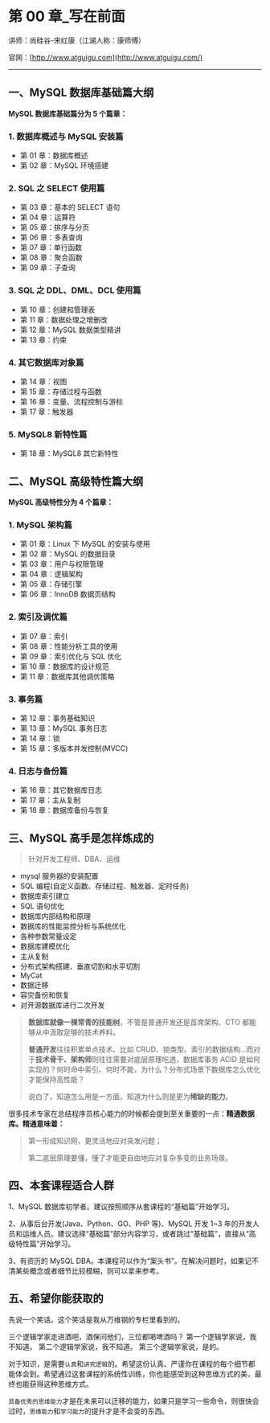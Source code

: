 # 第 00 章\_写在前面

讲师：尚硅谷-宋红康（江湖人称：康师傅）

官网：[http://www.atguigu.com](http://www.atguigu.com/)

---

## 一、MySQL 数据库基础篇大纲

**MySQL 数据库基础篇分为 5 个篇章：**

### **1. 数据库概述与 MySQL 安装篇**

- 第 01 章：数据库概述
- 第 02 章：MySQL 环境搭建

### **2. SQL 之 SELECT 使用篇**

- 第 03 章：基本的 SELECT 语句
- 第 04 章：运算符
- 第 05 章：排序与分页
- 第 06 章：多表查询
- 第 07 章：单行函数
- 第 08 章：聚合函数
- 第 09 章：子查询

### **3. SQL 之 DDL、DML、DCL 使用篇**

- 第 10 章：创建和管理表
- 第 11 章：数据处理之增删改
- 第 12 章：MySQL 数据类型精讲
- 第 13 章：约束

### **4. 其它数据库对象篇**

- 第 14 章：视图
- 第 15 章：存储过程与函数
- 第 16 章：变量、流程控制与游标
- 第 17 章：触发器

### **5. MySQL8 新特性篇**

- 第 18 章：MySQL8 其它新特性

## 二、MySQL 高级特性篇大纲

**MySQL 高级特性分为 4 个篇章：**

### **1. MySQL 架构篇**

- 第 01 章：Linux 下 MySQL 的安装与使用
- 第 02 章：MySQL 的数据目录
- 第 03 章：用户与权限管理
- 第 04 章：逻辑架构
- 第 05 章：存储引擎
- 第 06 章：InnoDB 数据页结构

### **2. 索引及调优篇**

- 第 07 章：索引
- 第 08 章：性能分析工具的使用
- 第 09 章：索引优化与 SQL 优化
- 第 10 章：数据库的设计规范
- 第 11 章：数据库其他调优策略

### **3. 事务篇**

- 第 12 章：事务基础知识
- 第 13 章：MySQL 事务日志
- 第 14 章：锁
- 第 15 章：多版本并发控制(MVCC)

### **4. 日志与备份篇**

- 第 16 章：其它数据库日志
- 第 17 章：主从复制
- 第 18 章：数据库备份与恢复

## 三、MySQL 高手是怎样炼成的

> 针对开发工程师、DBA、运维

- mysql 服务器的安装配置
- SQL 编程(自定义函数、存储过程、触发器、定时任务)
- 数据库索引建立
- SQL 语句优化
- 数据库内部结构和原理
- 数据库的性能监控分析与系统优化
- 各种参数常量设定
- 数据库建模优化
- 主从复制
- 分布式架构搭建、垂直切割和水平切割
- MyCat
- 数据迁移
- 容灾备份和恢复
- 对开源数据库进行二次开发

> **数据库就像一棵常青的技能树**，不管是普通开发还是首席架构、CTO 都能够从中汲取足够的技术养料。
>
> **普通开发**往往积累单点技术、比如 CRUD、锁类型、索引的数据结构…而对于**技术骨干、架构师**则往往需要对底层原理吃透，数据库事务 ACID 是如何实现的？何时命中索引、何时不能，为什么？分布式场景下数据库怎么优化才能保持高性能？
>
> 说白了，知道怎么用是一方面，知道为什么则是更为**稀缺的能力**。

很多技术专家在总结程序员核心能力的时候都会提到至关重要的一点：**精通数据库。精通意味着：**

> 第一形成知识网，更灵活地应对突发问题；
>
> 第二底层原理要懂，懂了才能更自由地应对复杂多变的业务场景。

## 四、本套课程适合人群

1、MySQL 数据库初学者。建议按照顺序从套课程的“基础篇”开始学习。

2、从事后台开发(Java、Python、GO、PHP 等)、MySQL 开发 1~3 年的开发人员和运维人员。建议选择“基础篇”部分内容学习，或者跳过“基础篇”，直接从“高级特性篇”开始学习。

3、有资历的 MySQL DBA。本课程可以作为“案头书”。在解决问题时，如果记不清某些概念或者细节比较模糊，则可以拿来参考。

## 五、希望你能获取的

先说一个笑话。这个笑话是我从万维钢的专栏里看到的。

三个逻辑学家走进酒吧，酒保问他们，三位都喝啤酒吗？
第一个逻辑学家说，我不知道。
第二个逻辑学家说，我不知道。
第三个逻辑学家说，是的。

对于知识，是需要`认真`和`讲究逻辑`的。希望这份认真、严谨你在课程的每个细节都能体会到。希望通过这套课程的系统性训练，你也能感受到这种思维方式的美，最终也能获得这种思维方式。

`具备优秀的思维能力`才是在未来可以迁移的能力，如果只是学习一些命令，则很快会过时，`思维能力`和`学习能力`的提升才是不会变的东西。
